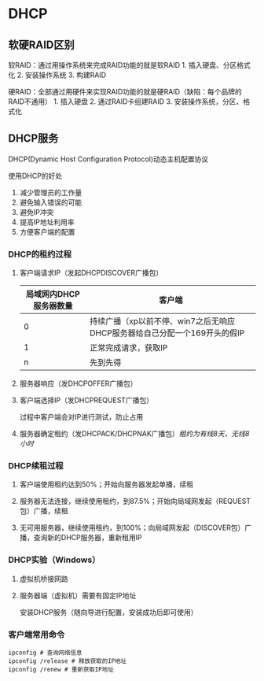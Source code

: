 # DHCP

## 软硬RAID区别

软RAID：通过用操作系统来完成RAID功能的就是软RAID
    1. 插入硬盘、分区格式化
    2. 安装操作系统
    3. 构建RAID

硬RAID：全部通过用硬件来实现RAID功能的就是硬RAID（缺陷：每个品牌的RAID不通用）
    1. 插入硬盘
    2. 通过RAID卡组建RAID
    3. 安装操作系统，分区、格式化

## DHCP服务

DHCP(Dynamic Host Configuration Protocol)动态主机配置协议

使用DHCP的好处

1. 减少管理员的工作量
2. 避免输入错误的可能
3. 避免IP冲突
4. 提高IP地址利用率
5. 方便客户端的配置

### DHCP的租约过程

1. 客户端请求IP（发起DHCPDISCOVER广播包）

    | 局域网内DHCP服务器数量 | 客户端                                                       |
    | ---------------------- | ------------------------------------------------------------ |
    | 0                      | 持续广播（xp以前不停、win7之后无响应DHCP服务器给自己分配一个169开头的假IP |
    | 1                      | 正常完成请求，获取IP                                         |
    | n                      | 先到先得                                                     |

2. 服务器响应（发DHCPOFFER广播包）

3. 客户端选择IP（发DHCPREQUEST广播包）

    过程中客户端会对IP进行测试，防止占用

4. 服务器确定租约（发DHCPACK/DHCPNAK广播包）*租约为有线8天，无线8小时*

### DHCP续租过程

1. 客户端使用租约达到50%；开始向服务器发起单播，续租

2. 服务器无法连接，继续使用租约，到87.5%；开始向局域网发起（REQUEST包）广播，续租

3. 无可用服务器，继续使用租约，到100%；向局域网发起（DISCOVER包）广播，查询新的DHCP服务器，重新租用IP

### DHCP实验（Windows）

1. 虚拟机桥接网路

2. 服务器端（虚拟机）需要有固定IP地址

    安装DHCP服务（随向导进行配置，安装成功后即可使用）

### 客户端常用命令

~~~shell
ipconfig # 查询网络信息
ipconfig /release # 释放获取的IP地址
ipconfig /renew # 重新获取IP地址
~~~
